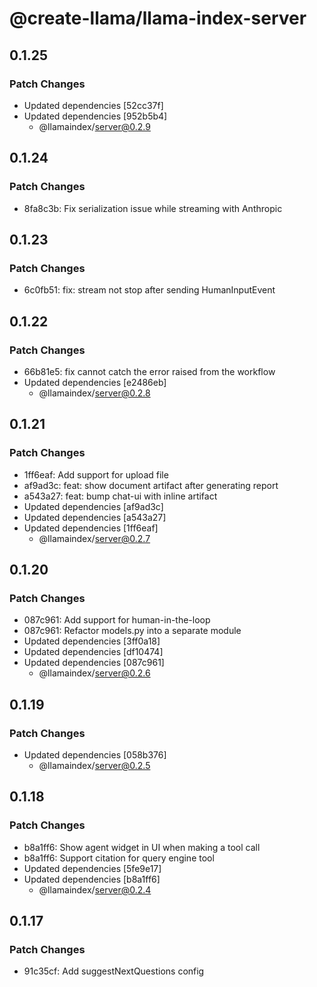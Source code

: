 # @create-llama/llama-index-server

## 0.1.25

### Patch Changes

- Updated dependencies [52cc37f]
- Updated dependencies [952b5b4]
  - @llamaindex/server@0.2.9

## 0.1.24

### Patch Changes

- 8fa8c3b: Fix serialization issue while streaming with Anthropic

## 0.1.23

### Patch Changes

- 6c0fb51: fix: stream not stop after sending HumanInputEvent

## 0.1.22

### Patch Changes

- 66b81e5: fix cannot catch the error raised from the workflow
- Updated dependencies [e2486eb]
  - @llamaindex/server@0.2.8

## 0.1.21

### Patch Changes

- 1ff6eaf: Add support for upload file
- af9ad3c: feat: show document artifact after generating report
- a543a27: feat: bump chat-ui with inline artifact
- Updated dependencies [af9ad3c]
- Updated dependencies [a543a27]
- Updated dependencies [1ff6eaf]
  - @llamaindex/server@0.2.7

## 0.1.20

### Patch Changes

- 087c961: Add support for human-in-the-loop
- 087c961: Refactor models.py into a separate module
- Updated dependencies [3ff0a18]
- Updated dependencies [df10474]
- Updated dependencies [087c961]
  - @llamaindex/server@0.2.6

## 0.1.19

### Patch Changes

- Updated dependencies [058b376]
  - @llamaindex/server@0.2.5

## 0.1.18

### Patch Changes

- b8a1ff6: Show agent widget in UI when making a tool call
- b8a1ff6: Support citation for query engine tool
- Updated dependencies [5fe9e17]
- Updated dependencies [b8a1ff6]
  - @llamaindex/server@0.2.4

## 0.1.17

### Patch Changes

- 91c35cf: Add suggestNextQuestions config
